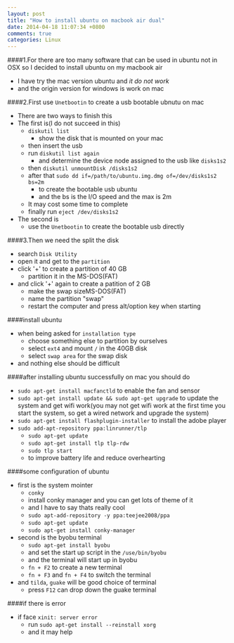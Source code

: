 ```yaml
---
layout: post
title: "How to install ubuntu on macbook air dual"
date: 2014-04-18 11:07:34 +0800
comments: true
categories: Linux
---
```


####1.For there are too many software that can be used in ubuntu not in OSX so I decided to install ubuntu on my macbook air
- I have try the mac version ubuntu and *it do not work*
- and the origin version for windows is work on mac

####2.First use `Unetbootin` to create a usb bootable ubnutu on mac
- There are two ways to finish this
- The first is(I do not succeed in this)
	- `diskutil list`
		- show the disk that is mounted on your mac
	- then insert the usb
	- run `diskutil list again`
		- and determine the device node assigned to the usb like `disks1s2`
	- then `diskutil unmountDisk /disks1s2`
	- after that `sudo dd if=/path/to/ubuntu.img.dmg of=/dev/disks1s2 bs=2m`
		- to create the bootable usb ubuntu
		- and the bs is the I/O speed and the max is 2m
	- It may cost some time to complete
	- finally run `eject /dev/disks1s2`
- The second is
	- use the `Unetbootin` to create the bootable usb directly
<!--more-->

####3.Then we need the split the disk
- search `Disk Utility`
- open it and get to the `partition`
- click '+' to create a partition of 40 GB
	- partition it in the MS-DOS(FAT)
- and click '+' again to create a patition of 2 GB
	- make the swap sizeMS-DOS(FAT)
	- name the partition "swap"
	- restart the computer and press alt/option key when starting

####install ubuntu
- when being asked for `installation type`
	- choose something else to partition by ourselves
	- select `ext4` and mount `/` in the 40GB disk
	- select `swap area` for the swap disk
- and nothing else should be difficult

####after installing ubuntu successfully on mac you should do
- `sudo apt-get install macfanctld` to enable the fan and sensor
- `sudo apt-get install update && sudo apt-get upgrade` to update the system and get wifi work(you may not get wifi work at the first time you start the system, so get a wired network and upgrade the system)
- `sudo apt-get install flashplugin-installer` to install the adobe player
- `sudo add-apt-repository ppa:linrunner/tlp`
	- `sudo apt-get update`
	- `sudo apt-get install tlp tlp-rdw`
	- `sudo tlp start` 
	- to improve battery life and reduce overhearting

####some configuration of ubuntu
- first is the system mointer
	- `conky`
	- install conky manager and you can get lots of theme of it
	- and I have to say thats really cool
	- `sudo apt-add-repository -y ppa:teejee2008/ppa`
	- `sudo apt-get update`
	- `sudo apt-get install conky-manager`
- second is the byobu terminal
	- `sudo apt-get install byobu`
	- and set the start up script in the `/use/bin/byobu`
	- and the terminal will start up in byobu
	- `fn + F2` to  create a new terminal
	- `fn + F3` and `fn + F4` to switch the terminal
- and `tilda`, `guake` will be good choice of terminal
	- press `F12` can drop down the guake terminal

####if there is error
- if face `xinit: server error`
	- run `sudo apt-get install --reinstall xorg`
	- and it may help

